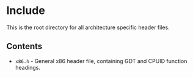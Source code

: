 # Include
This is the root directory for all architecture specific header files.

## Contents
- `x86.h` - General x86 header file, containing GDT and CPUID function headings.
